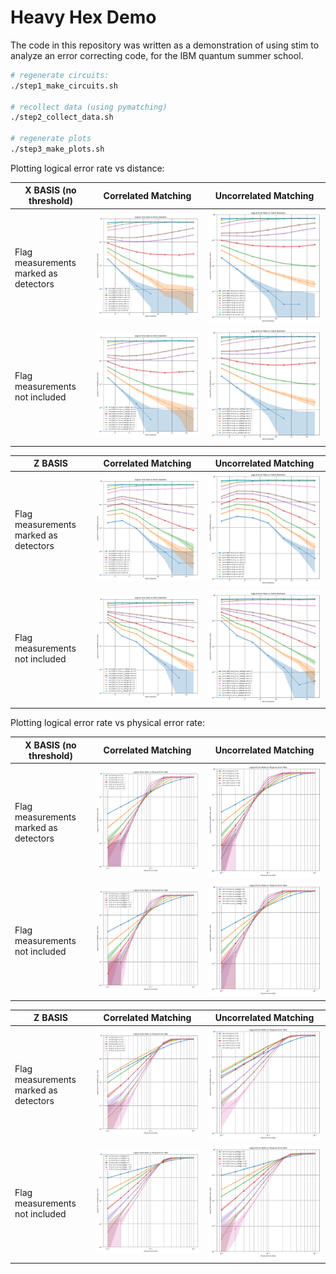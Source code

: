 # Heavy Hex Demo

The code in this repository was written as a demonstration of using stim to analyze an error correcting code, for the IBM quantum summer school.

```bash
# regenerate circuits:
./step1_make_circuits.sh

# recollect data (using pymatching)
./step2_collect_data.sh

# regenerate plots
./step3_make_plots.sh
```

Plotting logical error rate vs distance:

| X BASIS (no threshold)                | Correlated Matching                                                          | Uncorrelated Matching                                                          |
|---------------------------------------|------------------------------------------------------------------------------|--------------------------------------------------------------------------------|
| Flag measurements marked as detectors | ![imag](out/plots/correlated_diam_vs_logical_error_rate_X.png)          | ![imag](out/plots/uncorrelated_diam_vs_logical_error_rate_X.png)          |
| Flag measurements not included        | ![imag](out/plots/correlated_diam_vs_logical_error_rate_X_no_flags.png) | ![imag](out/plots/uncorrelated_diam_vs_logical_error_rate_X_no_flags.png) |


| Z BASIS                | Correlated Matching                                                          | Uncorrelated Matching                                                          |
|---------------------------------------|------------------------------------------------------------------------------|--------------------------------------------------------------------------------|
| Flag measurements marked as detectors | ![imag](out/plots/correlated_diam_vs_logical_error_rate_Z.png)          | ![imag](out/plots/uncorrelated_diam_vs_logical_error_rate_Z.png)          |
| Flag measurements not included        | ![imag](out/plots/correlated_diam_vs_logical_error_rate_Z_no_flags.png) | ![imag](out/plots/uncorrelated_diam_vs_logical_error_rate_Z_no_flags.png) |

Plotting logical error rate vs physical error rate:

| X BASIS (no threshold)                | Correlated Matching                                                     | Uncorrelated Matching                                                          |
|---------------------------------------|-------------------------------------------------------------------------|--------------------------------------------------------------------------------|
| Flag measurements marked as detectors | ![imag](out/plots/correlated_physical_noise_vs_logical_error_rate_X.png)          | ![imag](out/plots/uncorrelated_physical_noise_vs_logical_error_rate_X.png)          |
| Flag measurements not included        | ![imag](out/plots/correlated_physical_noise_vs_logical_error_rate_X_no_flags.png) | ![imag](out/plots/uncorrelated_physical_noise_vs_logical_error_rate_X_no_flags.png) |


| Z BASIS                | Correlated Matching                                                          | Uncorrelated Matching                                                          |
|---------------------------------------|------------------------------------------------------------------------------|--------------------------------------------------------------------------------|
| Flag measurements marked as detectors | ![imag](out/plots/correlated_physical_noise_vs_logical_error_rate_Z.png)          | ![imag](out/plots/uncorrelated_physical_noise_vs_logical_error_rate_Z.png)          |
| Flag measurements not included        | ![imag](out/plots/correlated_physical_noise_vs_logical_error_rate_Z_no_flags.png) | ![imag](out/plots/uncorrelated_physical_noise_vs_logical_error_rate_Z_no_flags.png) |
